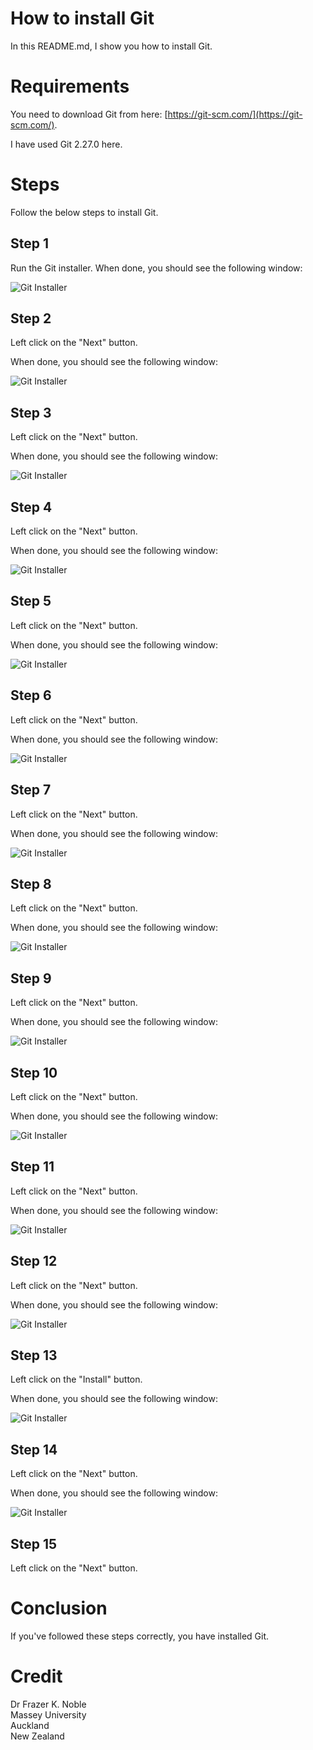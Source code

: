 # How to install Git

In this README.md, I show you how to install Git.

# Requirements

You need to download Git from here: [https://git-scm.com/](https://git-scm.com/).

I have used Git 2.27.0 here.

# Steps

Follow the below steps to install Git.

## Step 1

Run the Git installer. When done, you should see the following window:

![Git Installer](/images/1.PNG)

## Step 2

Left click on the "Next" button.

When done, you should see the following window:

![Git Installer](/images/2.PNG)

## Step 3

Left click on the "Next" button.

When done, you should see the following window:

![Git Installer](/images/3.PNG)

## Step 4

Left click on the "Next" button.

When done, you should see the following window:

![Git Installer](/images/4.PNG)

## Step 5

Left click on the "Next" button.

When done, you should see the following window:

![Git Installer](/images/5.PNG)

## Step 6

Left click on the "Next" button.

When done, you should see the following window:

![Git Installer](/images/6.PNG)

## Step 7

Left click on the "Next" button.

When done, you should see the following window:

![Git Installer](/images/7.PNG)

## Step 8

Left click on the "Next" button.

When done, you should see the following window:

![Git Installer](/images/8.PNG)

## Step 9

Left click on the "Next" button.

When done, you should see the following window:

![Git Installer](/images/9.PNG)

## Step 10

Left click on the "Next" button.

When done, you should see the following window:

![Git Installer](/images/10.PNG)

## Step 11

Left click on the "Next" button.

When done, you should see the following window:

![Git Installer](/images/11.PNG)

## Step 12

Left click on the "Next" button.

When done, you should see the following window:

![Git Installer](/images/12.PNG)

## Step 13

Left click on the "Install" button.

When done, you should see the following window:

![Git Installer](/images/13.PNG)

## Step 14

Left click on the "Next" button.

When done, you should see the following window:

![Git Installer](/images/14.PNG)

## Step 15

Left click on the "Next" button.

# Conclusion

If you've followed these steps correctly, you have installed Git.

# Credit

Dr Frazer K. Noble  
Massey University  
Auckland  
New Zealand  